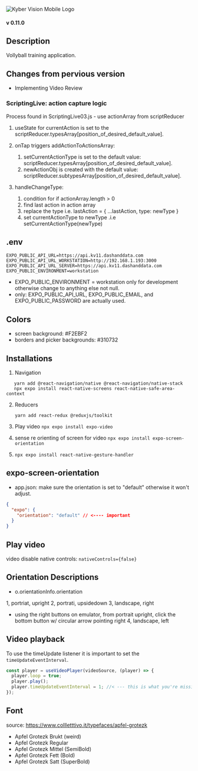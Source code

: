 ![Kyber Vision Mobile Logo](./assets/images/kyberVisionLogo01.png)

#### v 0.11.0

## Description

Vollyball training application.

## Changes from pervious version

- Implementing Video Review

### ScriptingLive: action capture logic

Process found in ScriptingLive03.js - use actionArray from scriptReducer

1. useState for currentAction is set to the scriptReducer.typesArray[position_of_desired_default_value].
2. onTap triggers addActionToActionsArray:

   1. setCurrentActionType is set to the default value: scriptReducer.typesArray[position_of_desired_default_value].
   2. newActionObj is created with the default value: scriptReducer.subtypesArray[position_of_desired_default_value].

3. handleChangeType:
   1. condition for if actionArray.length > 0
   2. find last action in action array
   3. replace the type i.e. lastAction = { ...lastAction, type: newType }
   4. set currentActionType to newType .i.e setCurrentActionType(newType)

## .env

```
EXPO_PUBLIC_API_URL=https://api.kv11.dashanddata.com
EXPO_PUBLIC_API_URL_WORKSTATION=http://192.168.1.193:3000
EXPO_PUBLIC_API_URL_SERVER=https://api.kv11.dashanddata.com
EXPO_PUBLIC_ENVIRONMENT=workstation
```

- EXPO_PUBLIC_ENVIRONMENT = workstation only for development otherwise change to anything else not null.
- only: EXPO_PUBLIC_API_URL, EXPO_PUBLIC_EMAIL, and EXPO_PUBLIC_PASSWORD are actually used.

## Colors

- screen background: #F2EBF2
- borders and picker backgrounds: #310732

## Installations

1. Navigation

```
   yarn add @react-navigation/native @react-navigation/native-stack
   npx expo install react-native-screens react-native-safe-area-context
```

2. Reducers

   `yarn add react-redux @reduxjs/toolkit`

3. Play video
   `npx expo install expo-video`

4. sense re orienting of screen for video
   `npx expo install expo-screen-orientation`

5. `npx expo install react-native-gesture-handler`

## expo-screen-orientation

- app.json: make sure the orientation is set to "default" otherwise it won't adjust.

```json
{
  "expo": {
    "orientation": "default" // <---- important
  }
}
```

## Play video

video disable native controls: `nativeControls={false}`

## Orientation Descriptions

- o.orientationInfo.orientation

1, portriat, upright
2, portrati, upsidedown
3, landscape, right

- using the right buttons on emulator, from portrait upright, click the bottom button w/ circular arrow pointing right
  4, landscape, left

## Video playback

To use the timeUpdate listener it is important to set the `timeUpdateEventInterval`.

```js
const player = useVideoPlayer(videoSource, (player) => {
  player.loop = true;
  player.play();
  player.timeUpdateEventInterval = 1; //< --- this is what you're missing
});
```

## Font

source: https://www.collletttivo.it/typefaces/apfel-grotezk

- Apfel Grotezk Brukt (weird)
- Apfel Grotezk Regular
- Apfel Grotezk Mittel (SemiBold)
- Apfel Grotezk Fett (Bold)
- Apfel Grotezk Satt (SuperBold)
